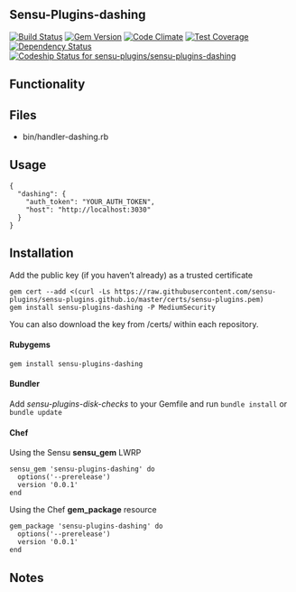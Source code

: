 ## Sensu-Plugins-dashing

[![Build Status](https://travis-ci.org/sensu-plugins/sensu-plugins-dashing.svg?branch=master)](https://travis-ci.org/sensu-plugins/sensu-plugins-dashing)
[![Gem Version](https://badge.fury.io/rb/sensu-plugins-dashing.svg)](http://badge.fury.io/rb/sensu-plugins-dashing)
[![Code Climate](https://codeclimate.com/github/sensu-plugins/sensu-plugins-dashing/badges/gpa.svg)](https://codeclimate.com/github/sensu-plugins/sensu-plugins-dashing)
[![Test Coverage](https://codeclimate.com/github/sensu-plugins/sensu-plugins-dashing/badges/coverage.svg)](https://codeclimate.com/github/sensu-plugins/sensu-plugins-dashing)
[![Dependency Status](https://gemnasium.com/sensu-plugins/sensu-plugins-dashing.svg)](https://gemnasium.com/sensu-plugins/sensu-plugins-dashing)
[ ![Codeship Status for sensu-plugins/sensu-plugins-dashing](https://codeship.com/projects/94441700-d5ad-0132-74aa-1e0a7d4d648e/status?branch=master)](https://codeship.com/projects/78141)

## Functionality

## Files
 * bin/handler-dashing.rb

## Usage

```
{
  "dashing": {
    "auth_token": "YOUR_AUTH_TOKEN",
    "host": "http://localhost:3030"
  }
}
```

## Installation

Add the public key (if you haven’t already) as a trusted certificate

```
gem cert --add <(curl -Ls https://raw.githubusercontent.com/sensu-plugins/sensu-plugins.github.io/master/certs/sensu-plugins.pem)
gem install sensu-plugins-dashing -P MediumSecurity
```

You can also download the key from /certs/ within each repository.

#### Rubygems

`gem install sensu-plugins-dashing`

#### Bundler

Add *sensu-plugins-disk-checks* to your Gemfile and run `bundle install` or `bundle update`

#### Chef

Using the Sensu **sensu_gem** LWRP
```
sensu_gem 'sensu-plugins-dashing' do
  options('--prerelease')
  version '0.0.1'
end
```

Using the Chef **gem_package** resource
```
gem_package 'sensu-plugins-dashing' do
  options('--prerelease')
  version '0.0.1'
end
```

## Notes
